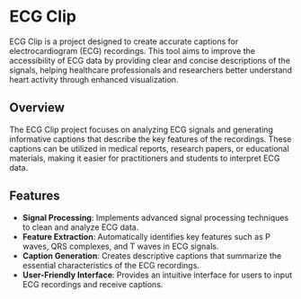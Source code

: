 # ECG Clip

ECG Clip is a project designed to create accurate captions for electrocardiogram (ECG) recordings. This tool aims to improve the accessibility of ECG data by providing clear and concise descriptions of the signals, helping healthcare professionals and researchers better understand heart activity through enhanced visualization.

## Overview

The ECG Clip project focuses on analyzing ECG signals and generating informative captions that describe the key features of the recordings. These captions can be utilized in medical reports, research papers, or educational materials, making it easier for practitioners and students to interpret ECG data.

## Features

- **Signal Processing**: Implements advanced signal processing techniques to clean and analyze ECG data.
- **Feature Extraction**: Automatically identifies key features such as P waves, QRS complexes, and T waves in ECG signals.
- **Caption Generation**: Creates descriptive captions that summarize the essential characteristics of the ECG recordings.
- **User-Friendly Interface**: Provides an intuitive interface for users to input ECG recordings and receive captions.


